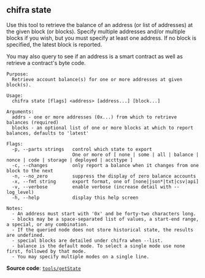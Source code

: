 ## chifra state

Use this tool to retrieve the balance of an address (or list of addresses) at the given block (or blocks). Specify multiple addresses and/or multiple blocks if you wish, but you must specify at least one address. If no block is specified, the latest block is reported.

You may also query to see if an address is a smart contract as well as retrieve a contract's byte code.

```[plaintext]
Purpose:
  Retrieve account balance(s) for one or more addresses at given block(s).

Usage:
  chifra state [flags] <address> [address...] [block...]

Arguments:
  addrs - one or more addresses (0x...) from which to retrieve balances (required)
  blocks - an optional list of one or more blocks at which to report balances, defaults to 'latest'

Flags:
  -p, --parts strings   control which state to export
                        One or more of [ none | some | all | balance | nonce | code | storage | deployed | accttype ]
  -c, --changes         only report a balance when it changes from one block to the next
  -n, --no_zero         suppress the display of zero balance accounts
  -x, --fmt string      export format, one of [none|json*|txt|csv|api]
  -v, --verbose         enable verbose (increase detail with --log_level)
  -h, --help            display this help screen

Notes:
  - An address must start with '0x' and be forty-two characters long.
  - blocks may be a space-separated list of values, a start-end range, a special, or any combination.
  - If the queried node does not store historical state, the results are undefined.
  - special blocks are detailed under chifra when --list.
  - balance is the default mode. To select a single mode use none first, followed by that mode.
  - You may specify multiple modes on a single line.
```

**Source code**: [`tools/getState`](https://github.com/TrueBlocks/trueblocks-core/tree/master/src/tools/getState)

